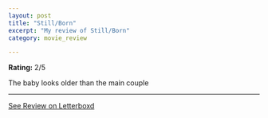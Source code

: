 ```yaml
---
layout: post
title: "Still/Born"
excerpt: "My review of Still/Born"
category: movie_review

---
```


**Rating:** 2/5

The baby looks older than the main couple

<hr>

[See Review on Letterboxd](https://boxd.it/1mqLPX)
